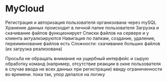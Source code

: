 # MyCloud
Регистрация и авторизация пользователя организована через mySQL
Хранение данных происходит в личной папке пользователя
Загрузка и скачивание файлов функционирует
Списки файлов на сервере и у клиента актуализируются
Навигация по папкам, создание, удаление, переименование файлов есть
Сложности: скачивание больших файлов (их загрузка реализована)

Просьба не обращать внимание на ущербный интерфейс и сырую обработку команд (например, отсутствие реакции в окне пользователя в случае ввода не всех данных при регистрации)
ввиду ограниченности во времени. пока так, упор делался на логику
